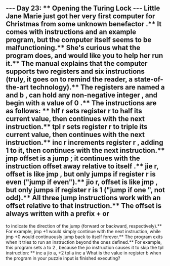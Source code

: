 --- Day 23: ** Opening the Turing Lock ---
Little Jane Marie just got her very first computer for Christmas from some
unknown benefactor
.**  It comes with instructions and an example program, but the computer itself seems to be malfunctioning.**  She's curious what the program does, and would like you to help her run it.**
The manual explains that the computer supports two
registers
and six
instructions
(truly, it goes on to remind the reader, a state-of-the-art technology).** The registers are named
a
and
b
, can hold any
non-negative integer
, and begin with a value of
0
.**  The instructions are as follows: **
hlf r
sets register
r
to
half
its current value, then continues with the next instruction.**
tpl r
sets register
r
to
triple
its current value, then continues with the next instruction.**
inc r
increments
register
r
, adding
1
to it, then continues with the next instruction.**
jmp offset
is a
jump
; it continues with the instruction
offset
away
relative to itself
.**
jie r, offset
is like
jmp
, but only jumps if register
r
is
even
("jump if even").**
jio r, offset
is like
jmp
, but only jumps if register
r
is
1
("jump if
one
", not odd).**
All three jump instructions work with an
offset
relative to that instruction.**  The offset is always written with a prefix
+
or
-
to indicate the direction of the jump (forward or backward, respectively).**  For example,
jmp +1
would simply continue with the next instruction, while
jmp +0
would continuously jump back to itself forever.**
The program exits when it tries to run an instruction beyond the ones defined.**
For example, this program sets
a
to
2
, because the
jio
instruction causes it to skip the
tpl
instruction: **
inc a
jio a, +2
tpl a
inc a
What is
the value in register
b
when the program in your puzzle input is finished executing?
